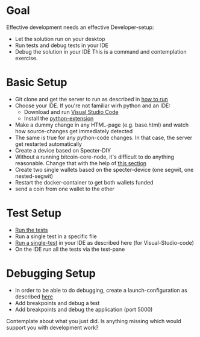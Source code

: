# Goal
Effective development needs an effective Developer-setup:
* Let the solution run on your desktop
* Run tests and debug tests in your IDE
* Debug the solution in your IDE
This is a command and contemplation exercise.

# Basic Setup

* Git clone and get the server to run as described in [how to run](https://github.com/cryptoadvance/specter-desktop#how-to-run)
* Choose your IDE. If you're not familiar wirh python and an IDE:
  * Download and run [Visual Studio Code](https://code.visualstudio.com/)
  * Install the [python-extension](https://code.visualstudio.com/docs/languages/python#_install-python-and-the-python-extension)
* Make a dummy change in any HTML-page (e.g. base.html) and watch how source-changes get immediately detected
* The same is true for any python-code changes. In that case, the server get restarted automatically
* Create a device based on Specter-DIY
* Without a running bitcoin-core-node, it's difficult to do anything reasonable. Change that with the help of [this section](https://github.com/cryptoadvance/specter-desktop/blob/master/DEVELOPMENT.md#more-on-the-bitcoind-requirements)
* Create two single wallets based on the specter-device (one segwit, one nested-segwit)
* Restart the docker-container to get both wallets funded 
* send a coin from one wallet to the other

# Test Setup
* [Run the tests](https://github.com/cryptoadvance/specter-desktop/blob/master/DEVELOPMENT.md#run-the-tests)
* Run a single test in a specific file
* [Run a single-test](https://github.com/cryptoadvance/specter-desktop/blob/master/DEVELOPMENT.md#unit-tests-in-vs-code) in your IDE as described here (for Visual-Studio-code)
* On the IDE run all the tests via the test-pane

# Debugging Setup
* In order to be able to do debugging, create a launch-configuration as described [here](https://github.com/cryptoadvance/specter-desktop/blob/master/DEVELOPMENT.md#debugging-in-vs-code)
* Add breakpoints and debug a test
* Add breakpoints and debug the application (port 5000)

Contemplate about what you just did. Is anything missing which would support you with development work?
